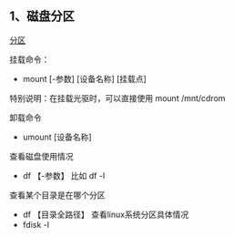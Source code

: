 ## 1、磁盘分区

[分区](img/分区.png)

挂载命令：
- mount [-参数] [设备名称] [挂载点]

特别说明：在挂载光驱时，可以直接使用 mount /mnt/cdrom

卸载命令
- umount [设备名称]

查看磁盘使用情况
- df 【-参数】
比如 df -l

查看某个目录是在哪个分区
- df 【目录全路径】
查看linux系统分区具体情况
- fdisk -l
